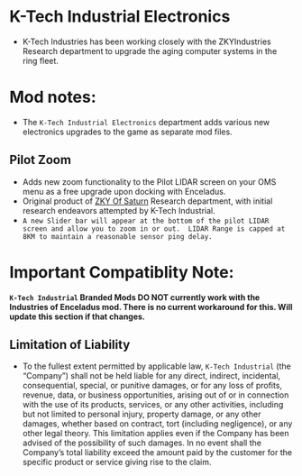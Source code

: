 # K-Tech Industrial Electronics

- K-Tech Industries has been working closely with the ZKYIndustries Research department to upgrade the aging computer systems in the ring fleet. 

# Mod notes: 
- The `K-Tech Industrial Electronics` department adds various new electronics upgrades to the game as separate mod files. 


## Pilot Zoom
- Adds new zoom functionality to the Pilot LIDAR screen on your OMS menu as a free upgrade upon docking with Enceladus.
- Original product of [ZKY Of Saturn](https://github.com/ZakrinYoran/ZKYs-of-Saturn/tree/main?tab=readme-ov-file)  Research department, with initial research endeavors attempted by K-Tech Industrial.
- `A new Slider bar will appear at the bottom of the pilot LIDAR screen and allow you to zoom in or out.  LIDAR Range is capped at 8KM to maintain a reasonable sensor ping delay.`


# Important Compatiblity Note:
**`K-Tech Industrial` Branded Mods DO NOT currently work with the Industries of Enceladus mod. There is no current workaround for this. Will update this section if that changes.**

## Limitation of Liability

- To the fullest extent permitted by applicable law, `K-Tech Industrial` (the “Company”) shall not be held liable for any direct, indirect, incidental, consequential, special, or punitive damages, or for any loss of profits, revenue, data, or business opportunities, arising out of or in connection with the use of its products, services, or any other activities, including but not limited to personal injury, property damage, or any other damages, whether based on contract, tort (including negligence), or any other legal theory. This limitation applies even if the Company has been advised of the possibility of such damages. In no event shall the Company’s total liability exceed the amount paid by the customer for the specific product or service giving rise to the claim.
